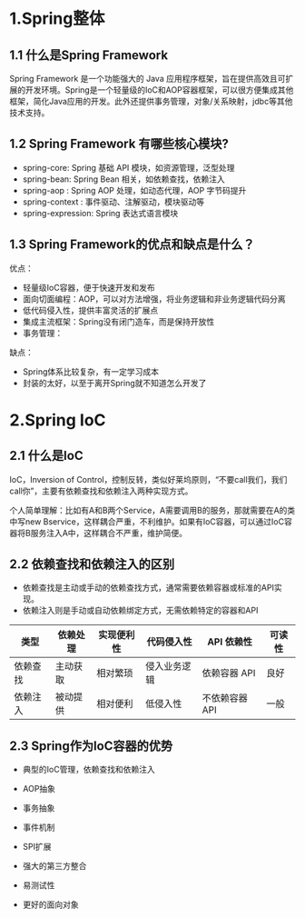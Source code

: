 # 1.Spring整体

## 1.1 什么是Spring Framework

Spring Framework 是一个功能强大的 Java 应用程序框架，旨在提供高效且可扩展的开发环境。Spring是一个轻量级的IoC和AOP容器框架，可以很方便集成其他框架，简化Java应用的开发。此外还提供事务管理，对象/关系映射，jdbc等其他技术支持。

## 1.2 Spring Framework 有哪些核心模块?

- spring-core: Spring 基础 API 模块，如资源管理，泛型处理 
- spring-bean: Spring Bean 相关，如依赖查找，依赖注入 
- spring-aop : Spring AOP 处理，如动态代理，AOP 字节码提升 
- spring-context : 事件驱动、注解驱动，模块驱动等 
- spring-expression: Spring 表达式语言模块

## 1.3 Spring Framework的优点和缺点是什么？

优点：

- 轻量级IoC容器，便于快速开发和发布
- 面向切面编程：AOP，可以对方法增强，将业务逻辑和非业务逻辑代码分离
- 低代码侵入性，提供丰富灵活的扩展点
- 集成主流框架：Spring没有闭门造车，而是保持开放性
- 事务管理：

缺点：

- Spring体系比较复杂，有一定学习成本
- 封装的太好，以至于离开Spring就不知道怎么开发了

# 2.Spring IoC

## 2.1 什么是IoC

IoC，Inversion of Control，控制反转，类似好莱坞原则，“不要call我们，我们call你”，主要有依赖查找和依赖注入两种实现方式。

个人简单理解：比如有A和B两个Service，A需要调用B的服务，那就需要在A的类中写new Bservice，这样耦合严重，不利维护。如果有IoC容器，可以通过IoC容器将B服务注入A中，这样耦合不严重，维护简便。

## 2.2 依赖查找和依赖注入的区别

- 依赖查找是主动或手动的依赖查找方式，通常需要依赖容器或标准的API实现。
- 依赖注入则是手动或自动依赖绑定方式，无需依赖特定的容器和API

| 类型   | 依赖处理 | 实现便利性 | 代码侵入性  | API 依赖性   | 可读性 |
| ---- | ---- | ----- | ------ | --------- | --- |
| 依赖查找 | 主动获取 | 相对繁琐  | 侵入业务逻辑 | 依赖容器 API  | 良好  |
| 依赖注入 | 被动提供 | 相对便利  | 低侵入性   | 不依赖容器 API | 一般  |

## 2.3 Spring作为IoC容器的优势

- 典型的IoC管理，依赖查找和依赖注入

- AOP抽象

- 事务抽象

- 事件机制

- SPI扩展

- 强大的第三方整合

- 易测试性

- 更好的面向对象
